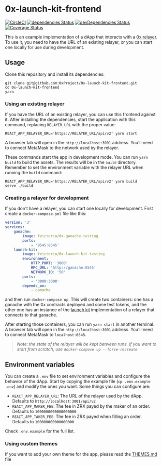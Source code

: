 # 0x-launch-kit-frontend

[![CircleCI](https://circleci.com/gh/0xProject/0x-launch-kit-frontend.svg?style=svg)](https://circleci.com/gh/0xProject/0x-launch-kit-frontend)
[![dependencies Status](https://david-dm.org/0xproject/0x-launch-kit-frontend/status.svg)](https://david-dm.org/0xproject/0x-launch-kit-frontend)
[![devDependencies Status](https://david-dm.org/0xproject/0x-launch-kit-frontend/dev-status.svg)](https://david-dm.org/0xproject/0x-launch-kit-frontend?type=dev)
[![Coverage Status](https://coveralls.io/repos/github/0xProject/0x-launch-kit-frontend/badge.svg?branch=feature%2Fcoveralls)](https://coveralls.io/github/0xProject/0x-launch-kit-frontend?branch=feature%2Fcoveralls)

This is an example implementation of a dApp that interacts with a [0x relayer](https://github.com/0xProject/standard-relayer-api). To use it, you need to have the URL of an existing relayer, or you can start one locally for use during development.

## Usage

Clone this repository and install its dependencies:

```
git clone git@github.com:0xProject/0x-launch-kit-frontend.git
cd 0x-launch-kit-frontend
yarn
```

### Using an existing relayer

If you have the URL of an existing relayer, you can use this frontend against it. After installing the dependencies, start the application with this command, replacing `RELAYER_URL` with the proper value:

```
REACT_APP_RELAYER_URL='https://RELAYER_URL/api/v2' yarn start
```

A browser tab will open in the `http://localhost:3001` address. You'll need to connect MetaMask to the network used by the relayer.

These commands start the app in development mode. You can run `yarn build` to build the assets. The results will be in the `build` directory. Remember to set the environment variable with the relayer URL when running the `build` command:

```
REACT_APP_RELAYER_URL='https://RELAYER_URL/api/v2' yarn build
serve ./build
```

### Creating a relayer for development

If you don't have a relayer, you can start one locally for development. First create a `docker-compose.yml` file like this:

```yml
version: '3'
services:
    ganache:
        image: fvictorio/0x-ganache-testing
        ports:
            - '8545:8545'
    launch-kit:
        image: fvictorio/0x-launch-kit-testing
        environment:
            HTTP_PORT: '3000'
            RPC_URL: 'http://ganache:8545'
            NETWORK_ID: '50'
        ports:
            - '3000:3000'
        depends_on:
            - ganache
```

and then run `docker-compose up`. This will create two containers: one has a ganache with the 0x contracts deployed and some test tokens, and the other one has an instance of the [launch kit](https://github.com/0xProject/0x-launch-kit) implementation of a relayer that connects to that ganache.

After starting those containers, you can run `yarn start` in another terminal. A browser tab will open in the `http://localhost:3001` address. You'll need to connect MetaMask to `localhost:8545`.

> _Note: the state of the relayer will be kept between runs. If you want to start from scratch, use `docker-compose up --force-recreate`_

## Environment variables

You can create a `.env` file to set environment variables and configure the behavior of the dApp. Start by copying the example file (`cp .env.example .env`) and modify the ones you want. Some things you can configure are:

-   `REACT_APP_RELAYER_URL`: The URL of the relayer used by the dApp. Defaults to `http://localhost:3001/api/v2`
-   `REACT_APP_MAKER_FEE`: The fee in ZRX payed by the maker of an order. Defaults to `1000000000000000000`
-   `REACT_APP_TAKER_FEE`: The fee in ZRX payed when filling an order. Defaults to `100000000000000000`

Check `.env.example` for the full list.

### Using custom themes

If you want to add your own theme for the app, please read the [THEMES.md](THEMES.md) file
